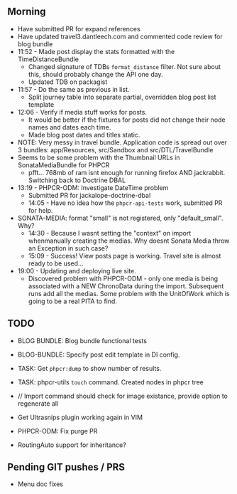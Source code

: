 Morning
-------

 - Have submitted PR for expand references
 - Have updated travel3.dantleech.com and commented code review for blog bundle
 - 11:52 - Made post display the stats formatted with the TimeDistanceBundle
   - Changed signature of TDBs `format_distance` filter. Not sure about this, should probably change the API one day.
   - Updated TDB on packagist
 - 11:57 - Do the same as previous in list.
   - Split journey table into separate partial, overridden blog post list template
 - 12:06 - Verify if media stuff works for posts.
   - It would be better if the fixtures for posts did not change their node names and dates each time.
   - Made blog post dates and titles static.
 - NOTE: Very messy in travel bundle. Application code is spread out over 3 bundles: app/Resources, src/Sandbox and src/DTL/TravelBundle
 - Seems to be some problem with the Thumbnail URLs in SonataMediaBundle for PHPCR
     - pfft... 768mb of ram isnt enough for running firefox AND jackrabbit. Switching  back to Doctrine DBAL
 - 13:19 - PHPCR-ODM: Investigate DateTime problem
   - Submitted PR for jackalope-doctrine-dbal
   - 14:05 - Have no idea how the `phpcr-api-tests` work, submitted PR for help.
 - SONATA-MEDIA: format "small" is not registered, only "default_small". Why?
   - 14:30 - Because I wasnt setting the "context" on import whenmanually creating the medias. Why doesnt Sonata Media throw an Exception in such case?
   - 15:09 - Success! View posts page is working. Travel site is almost ready to be used...
 - 19:00 - Updating and deploying live site.
   - Discovered problem with PHPCR-ODM - only one media is being associated with a NEW ChronoData during the import. Subsequent runs add all the medias. Some problem with the UnitOfWork which is going to be a real PITA to find.

TODO
----

 - BLOG BUNDLE: Blog bundle functional tests

 - BLOG-BUNDLE: Specify post edit template in DI config.

 - TASK: Get `phpcr:dump` to show number of results.
 - TASK: phpcr-utils `touch` command. Created nodes in phpcr tree

 - // Import command should check for image existance, provide option to regenerate all
 
 - Get Ultrasnips plugin working again in VIM
 
 - PHPCR-ODM: Fix purge PR
 - RoutingAuto support for inheritance?

Pending GIT pushes / PRS
------------------------

 - Menu doc fixes

